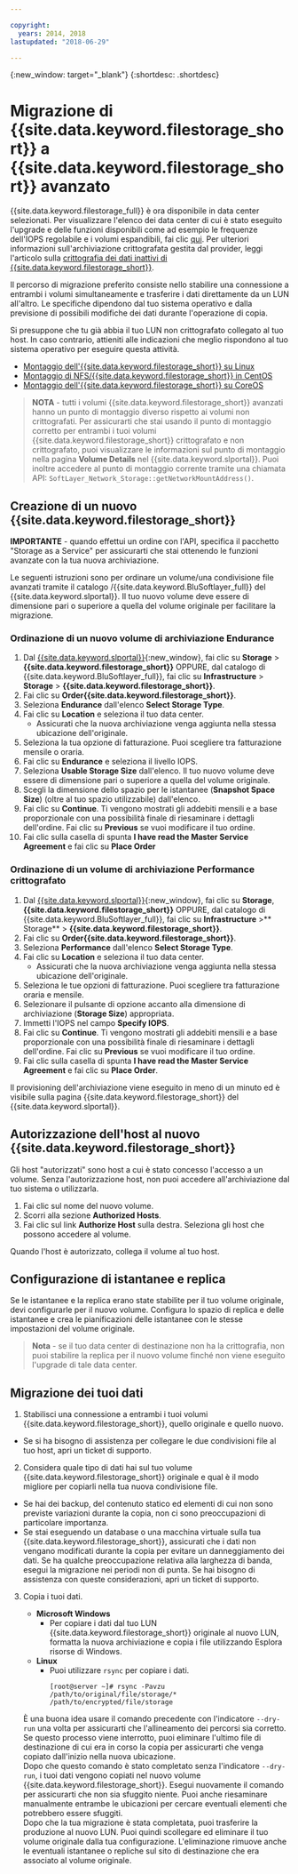 ```yaml
---

copyright:
  years: 2014, 2018
lastupdated: "2018-06-29"

---
```

{:new_window: target="_blank"}
{:shortdesc: .shortdesc}
 
# Migrazione di {{site.data.keyword.filestorage_short}} a {{site.data.keyword.filestorage_short}} avanzato

{{site.data.keyword.filestorage_full}} è ora disponibile in data center selezionati. Per visualizzare l'elenco dei data center di cui è stato eseguito l'upgrade e delle funzioni disponibili come ad esempio le frequenze dell'IOPS regolabile e i volumi espandibili, fai clic [qui](new-ibm-block-and-file-storage-location-and-features.html). Per ulteriori informazioni sull'archiviazione crittografata gestita dal provider, leggi l'articolo sulla [crittografia dei dati inattivi di {{site.data.keyword.filestorage_short}}](block-file-storage-encryption-rest.html).

Il percorso di migrazione preferito consiste nello stabilire una connessione a entrambi i volumi simultaneamente e trasferire i dati direttamente da un LUN all'altro. Le specifiche dipendono dal tuo sistema operativo e dalla previsione di possibili modifiche dei dati durante l'operazione di copia. 

Si presuppone che tu già abbia il tuo LUN non crittografato collegato al tuo host. In caso contrario, attieniti alle indicazioni che meglio rispondono al tuo sistema operativo per eseguire questa attività.

- [Montaggio dell'{{site.data.keyword.filestorage_short}} su Linux](accessing-file-storage-linux.html)
- [Montaggio di NFS/{{site.data.keyword.filestorage_short}} in CentOS](mounting-nsf-file-storage.html)
- [Montaggio dell'{{site.data.keyword.filestorage_short}} su CoreOS](mounting-storage-coreos.html)

>**NOTA** - tutti i volumi {{site.data.keyword.filestorage_short}} avanzati hanno un punto di montaggio diverso rispetto ai volumi non crittografati. Per assicurarti che stai usando il punto di montaggio corretto per entrambi i tuoi volumi {{site.data.keyword.filestorage_short}} crittografato e non crittografato, puoi visualizzare le informazioni sul punto di montaggio nella pagina **Volume Details** nel {{site.data.keyword.slportal}}. Puoi inoltre accedere al punto di montaggio corrente tramite una chiamata API: `SoftLayer_Network_Storage::getNetworkMountAddress()`.


## Creazione di un nuovo {{site.data.keyword.filestorage_short}}

**IMPORTANTE** - quando effettui un ordine con l'API, specifica il pacchetto "Storage as a Service" per assicurarti che stai ottenendo le funzioni avanzate con la tua nuova archiviazione.

Le seguenti istruzioni sono per ordinare un volume/una condivisione file avanzati tramite il catalogo /{{site.data.keyword.BluSoftlayer_full}} del {{site.data.keyword.slportal}}. Il tuo nuovo volume deve essere di dimensione pari o superiore a quella del volume originale per facilitare la migrazione.

### Ordinazione di un nuovo volume di archiviazione Endurance

1. Dal [{{site.data.keyword.slportal}}](https://control.softlayer.com/){:new_window}, fai clic su **Storage** > **{{site.data.keyword.filestorage_short}}** OPPURE, dal catalogo di {{site.data.keyword.BluSoftlayer_full}}, fai clic su **Infrastructure** > **Storage** > **{{site.data.keyword.filestorage_short}}**.
2. Fai clic su **Order{{site.data.keyword.filestorage_short}}**. 
3. Seleziona **Endurance** dall'elenco **Select Storage Type**.
4. Fai clic su **Location** e seleziona il tuo data center.
   - Assicurati che la nuova archiviazione venga aggiunta nella stessa ubicazione dell'originale.
5. Seleziona la tua opzione di fatturazione. Puoi scegliere tra fatturazione mensile o oraria.
6. Fai clic su **Endurance** e seleziona il livello IOPS.
6. Seleziona **Usable Storage Size** dall'elenco. Il tuo nuovo volume deve essere di dimensione pari o superiore a quella del volume originale.
7. Scegli la dimensione dello spazio per le istantanee (**Snapshot Space Size**) (oltre al tuo spazio utilizzabile) dall'elenco.
8. Fai clic su **Continue**. Ti vengono mostrati gli addebiti mensili e a base proporzionale con una possibilità finale di riesaminare i dettagli dell'ordine. Fai clic su **Previous** se vuoi modificare il tuo ordine.
9. Fai clic sulla casella di spunta **I have read the Master Service Agreement** e fai clic su **Place Order**
 
### Ordinazione di un volume di archiviazione Performance crittografato

1. Dal [{{site.data.keyword.slportal}}](https://control.softlayer.com/){:new_window}, fai clic su **Storage**, **{{site.data.keyword.filestorage_short}}** OPPURE, dal catalogo di {{site.data.keyword.BluSoftlayer_full}}, fai clic su **Infrastructure** >** Storage** > **{{site.data.keyword.filestorage_short}}**.
2. Fai clic su **Order{{site.data.keyword.filestorage_short}}**. 
3. Seleziona **Performance** dall'elenco **Select Storage Type**.
4. Fai clic su **Location** e seleziona il tuo data center.
    -  Assicurati che la nuova archiviazione venga aggiunta nella stessa ubicazione dell'originale.
5. Seleziona le tue opzioni di fatturazione. Puoi scegliere tra fatturazione oraria e mensile.
6. Selezionare il pulsante di opzione accanto alla dimensione di archiviazione (**Storage Size**) appropriata.
6. Immetti l'IOPS nel campo **Specify IOPS**.
7. Fai clic su **Continue**. Ti vengono mostrati gli addebiti mensili e a base proporzionale con una possibilità finale di riesaminare i dettagli dell'ordine. Fai clic su **Previous** se vuoi modificare il tuo ordine.
8. Fai clic sulla casella di spunta **I have read the Master Service Agreement** e fai clic su **Place Order**.

Il provisioning dell'archiviazione viene eseguito in meno di un minuto ed è visibile sulla pagina {{site.data.keyword.filestorage_short}} del {{site.data.keyword.slportal}}.

 
## Autorizzazione dell'host al nuovo {{site.data.keyword.filestorage_short}}

Gli host "autorizzati" sono host a cui è stato concesso l'accesso a un volume. Senza l'autorizzazione host, non puoi accedere all'archiviazione dal tuo sistema o utilizzarla.

1. Fai clic sul nome del nuovo volume.
2. Scorri alla sezione **Authorized Hosts**.
3. Fai clic sul link **Authorize Host** sulla destra. Seleziona gli host che possono accedere al volume.

Quando l'host è autorizzato, collega il volume al tuo host.

 
## Configurazione di istantanee e replica

Se le istantanee e la replica erano state stabilite per il tuo volume originale, devi configurarle per il nuovo volume. Configura lo spazio di replica e delle istantanee e crea le pianificazioni delle istantanee con le stesse impostazioni del volume originale. 

>**Nota** - se il tuo data center di destinazione non ha la crittografia, non puoi stabilire la replica per il nuovo volume finché non viene eseguito l'upgrade di tale data center.

 
## Migrazione dei tuoi dati

1. Stabilisci una connessione a entrambi i tuoi volumi {{site.data.keyword.filestorage_short}}, quello originale e quello nuovo. 
  - Se si ha bisogno di assistenza per collegare le due condivisioni file al tuo host, apri un ticket di supporto.

2. Considera quale tipo di dati hai sul tuo volume {{site.data.keyword.filestorage_short}} originale e qual è il modo migliore per copiarli nella tua nuova condivisione file. 
  - Se hai dei backup, del contenuto statico ed elementi di cui non sono previste variazioni durante la copia, non ci sono preoccupazioni di particolare importanza.
  - Se stai eseguendo un database o una macchina virtuale sulla tua {{site.data.keyword.filestorage_short}}, assicurati che i dati non vengano modificati durante la copia per evitare un danneggiamento dei dati. Se ha qualche preoccupazione relativa alla larghezza di banda, esegui la migrazione nei periodi non di punta. Se hai bisogno di assistenza con queste considerazioni, apri un ticket di supporto.
 
3. Copia i tuoi dati.
   - **Microsoft Windows** 
     - Per copiare i dati dal tuo LUN {{site.data.keyword.filestorage_short}} originale al nuovo LUN, formatta la nuova archiviazione e copia i file utilizzando Esplora risorse di Windows.
   - **Linux** 
     - Puoi utilizzare `rsync` per copiare i dati.
       ```
       [root@server ~]# rsync -Pavzu /path/to/original/file/storage/* /path/to/encrypted/file/storage
       ```
   
   È una buona idea usare il comando precedente con l'indicatore `--dry-run` una volta per assicurarti che l'allineamento dei percorsi sia corretto. Se questo processo viene interrotto, puoi eliminare l'ultimo file di destinazione di cui era in corso la copia per assicurarti che venga copiato dall'inizio nella nuova ubicazione.<br/>
   Dopo che questo comando è stato completato senza l'indicatore `--dry-run`, i tuoi dati vengono copiati nel nuovo volume {{site.data.keyword.filestorage_short}}. Esegui nuovamente il comando per assicurarti che non sia sfuggito niente. Puoi anche riesaminare manualmente entrambe le ubicazioni per cercare eventuali elementi che potrebbero essere sfuggiti.<br/>
   Dopo che la tua migrazione è stata completata, puoi trasferire la produzione al nuovo LUN. Puoi quindi scollegare ed eliminare il tuo volume originale dalla tua configurazione. L'eliminazione rimuove anche le eventuali istantanee o repliche sul sito di destinazione che era associato al volume originale.

